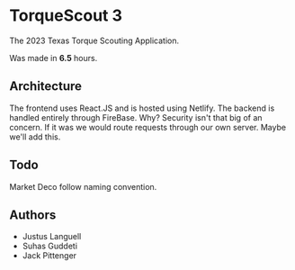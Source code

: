 # TorqueScout 3

The 2023 Texas Torque Scouting Application.

<!--
Name | Date | Hours...
Jus  | 9/14 | 2
Jus  | 9/15 | 1.5, 1.5, 1.5
-->

Was made in **6.5** hours.

## Architecture

The frontend uses React.JS and is hosted using Netlify.
The backend is handled entirely through FireBase.
Why? Security isn't that big of an concern.
If it was we would route requests through our own server.
Maybe we'll add this.

## Todo

Market Deco follow naming convention.

## Authors

- Justus Languell
- Suhas Guddeti
- Jack Pittenger
